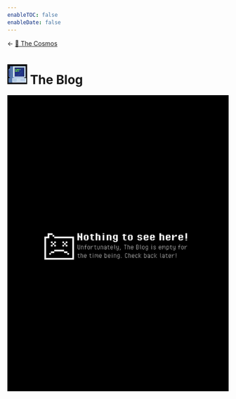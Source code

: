 ```yaml
---
enableTOC: false
enableDate: false
---
```


\<- [🔮 The Cosmos](🔮%20The%20Cosmos/The%20Cosmos.md)

# ![45](%E2%9A%99%EF%B8%8F%20Tools/%F0%9F%93%B8%20Images/53F3D7AD-99DC-405C-8656-0F5E8F32FB7E.gif) The Blog

![185E0317-C0DA-49DC-8B70-7F8B9A6A629E.jpeg](185E0317-C0DA-49DC-8B70-7F8B9A6A629E.jpeg)
